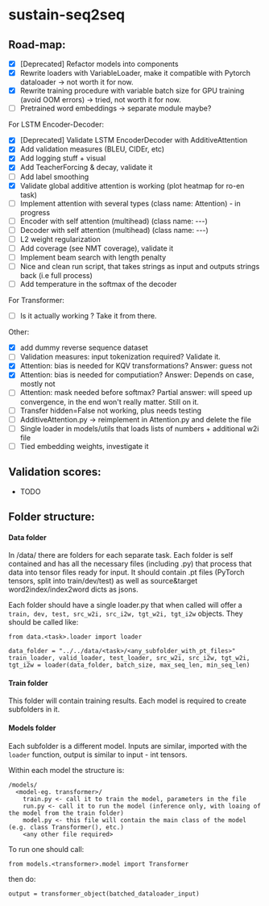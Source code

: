 # sustain-seq2seq

## Road-map:

- [X] [Deprecated] Refactor models into components
- [X] Rewrite loaders with VariableLoader, make it compatible with Pytorch dataloader -> not worth it for now.
- [X] Rewrite training procedure with variable batch size for GPU training (avoid OOM errors) -> tried, not worth it for now.
- [ ] Pretrained word embeddings -> separate module maybe?

For LSTM Encoder-Decoder:

- [X] [Deprecated] Validate LSTM EncoderDecoder with AdditiveAttention
- [X] Add validation measures (BLEU, CIDEr, etc)
- [X] Add logging stuff + visual 
- [X] Add TeacherForcing & decay, validate it
- [ ] Add label smoothing
- [X] Validate global additive attention is working (plot heatmap for ro-en task)
- [ ] Implement attention with several types (class name: Attention) - in progress
- [ ] Encoder with self attention (multihead) (class name: ---)
- [ ] Decoder with self attention (multihead) (class name: ---)
- [ ] L2 weight regularization
- [ ] Add coverage (see NMT coverage), validate it
- [ ] Implement beam search with length penalty 
- [ ] Nice and clean run script, that takes strings as input and outputs strings back (i.e full process)
- [ ] Add temperature in the softmax of the decoder

For Transformer: 

- [ ] Is it actually working ? Take it from there.

Other:
- [X] add dummy reverse sequence dataset 
- [ ] Validation measures: input tokenization required? Validate it.
- [X] Attention: bias is needed for KQV transformations? Answer: guess not
- [X] Attention: bias is needed for computiation? Answer: Depends on case, mostly not
- [ ] Attention: mask needed before softmax? Partial answer: will speed up convergence, in the end won't really matter. Still on it.
- [ ] Transfer hidden=False not working, plus needs testing
- [ ] AdditiveAttention.py -> reimplement in Attention.py and delete the file
- [ ] Single loader in models/utils that loads lists of numbers + additional w2i file
- [ ] Tied embedding weights, investigate it

## Validation scores:

- TODO

## Folder structure:

#### Data folder
In /data/ there are folders for each separate task. Each folder is self contained and has all the necessary files (including .py) that process that data into tensor files ready for input. It should contain .pt files (PyTorch tensors, split into train/dev/test) as well as source&target word2index/index2word dicts as jsons. 

Each folder should have a single loader.py that when called will offer a ``train, dev, test, src_w2i, src_i2w, tgt_w2i, tgt_i2w`` objects.
They should be called like: 
```
from data.<task>.loader import loader

data_folder = "../../data/<task>/<any_subfolder_with_pt_files>"
train_loader, valid_loader, test_loader, src_w2i, src_i2w, tgt_w2i, tgt_i2w = loader(data_folder, batch_size, max_seq_len, min_seq_len)
```

#### Train folder 

This folder will contain training results. Each model is required to create subfolders in it.

#### Models folder

Each subfolder is a different model. Inputs are similar, imported with the ``loader`` function, output is similar to input - int tensors. 

Within each model the structure is:
```
/models/
  <model-eg. transformer>/
    train.py <- call it to train the model, parameters in the file
    run.py <- call it to run the model (inference only, with loaing of the model from the train folder)
    model.py <- this file will contain the main class of the model (e.g. class Transformer(), etc.)
    <any other file required>
```

To run one should call:
```
from models.<transformer>.model import Transformer
```
then do:
``` 
output = transformer_object(batched_dataloader_input)
```
